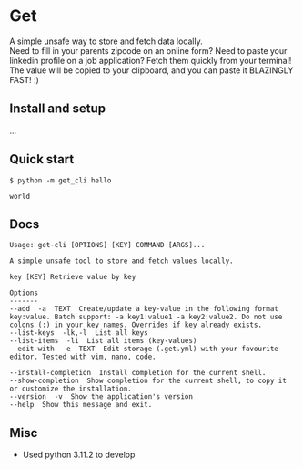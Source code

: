 # Get
A simple unsafe way to store and fetch data locally.    
Need to fill in your parents zipcode on an online form? Need to paste your linkedin profile on a job application? Fetch them quickly from your terminal! The value will be copied to your clipboard, and you can paste it BLAZINGLY FAST! :)

## Install and setup
...

## Quick start
```properties
$ python -m get_cli hello

world
```

## Docs
```shell
Usage: get-cli [OPTIONS] [KEY] COMMAND [ARGS]...

A simple unsafe tool to store and fetch values locally.                                                             
                                                                                                              
key [KEY] Retrieve value by key

Options
-------
--add  -a  TEXT  Create/update a key-value in the following format key:value. Batch support: -a key1:value1 -a key2:value2. Do not use colons (:) in your key names. Overrides if key already exists.
--list-keys  -lk,-l  List all keys
--list-items  -li  List all items (key-values)
--edit-with  -e  TEXT  Edit storage (.get.yml) with your favourite editor. Tested with vim, nano, code.

--install-completion  Install completion for the current shell.
--show-completion  Show completion for the current shell, to copy it or customize the installation.
--version  -v  Show the application's version
--help  Show this message and exit.
```

## Misc
- Used python 3.11.2 to develop